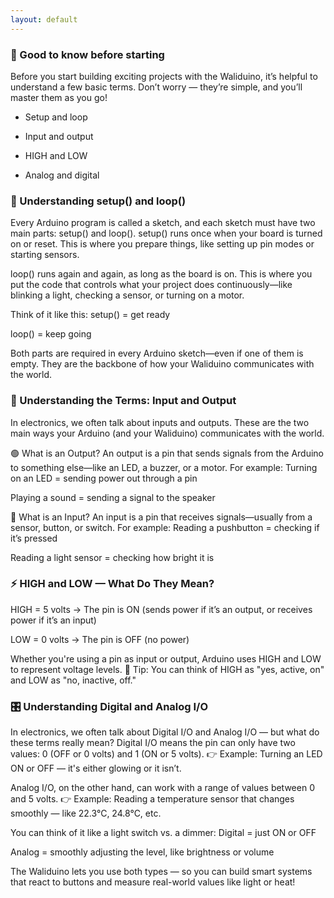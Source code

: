 ```yaml
---
layout: default
---
```



### 📘 Good to know before starting

Before you start building exciting projects with the Waliduino, it’s helpful to understand a few basic terms. Don’t worry — they’re simple, and you’ll master them as you go!

- Setup and loop

- Input and output

- HIGH and LOW

- Analog and digital


### 🔁 Understanding setup() and loop()

Every Arduino program is called a sketch, and each sketch must have two main parts: setup() and loop().
setup() runs once when your board is turned on or reset. This is where you prepare things, like setting up pin modes or starting sensors.


loop() runs again and again, as long as the board is on. This is where you put the code that controls what your project does continuously—like blinking a light, checking a sensor, or turning on a motor.


Think of it like this:
setup() = get ready


loop() = keep going


Both parts are required in every Arduino sketch—even if one of them is empty. They are the backbone of how your Waliduino communicates with the world.

### 🔌 Understanding the Terms: Input and Output
In electronics, we often talk about inputs and outputs. These are the two main ways your Arduino (and your Waliduino) communicates with the world.

🟢 What is an Output?
An output is a pin that sends signals from the Arduino to something else—like an LED, a buzzer, or a motor.
For example:
Turning on an LED = sending power out through a pin


Playing a sound = sending a signal to the speaker

🔵 What is an Input?
An input is a pin that receives signals—usually from a sensor, button, or switch.
For example:
Reading a pushbutton = checking if it’s pressed


Reading a light sensor = checking how bright it is


### ⚡ HIGH and LOW — What Do They Mean?
HIGH = 5 volts
 → The pin is ON (sends power if it’s an output, or receives power if it’s an input)


LOW = 0 volts
 → The pin is OFF (no power)


Whether you're using a pin as input or output, Arduino uses HIGH and LOW to represent voltage levels.
🧠 Tip: You can think of HIGH as "yes, active, on" and LOW as "no, inactive, off."

### 🎛️ Understanding Digital and Analog I/O
In electronics, we often talk about Digital I/O and Analog I/O — but what do these terms really mean?
Digital I/O means the pin can only have two values:
 0 (OFF or 0 volts) and 1 (ON or 5 volts).
 👉 Example: Turning an LED ON or OFF — it's either glowing or it isn’t.


Analog I/O, on the other hand, can work with a range of values between 0 and 5 volts.
 👉 Example: Reading a temperature sensor that changes smoothly — like 22.3°C, 24.8°C, etc.


You can think of it like a light switch vs. a dimmer:
Digital = just ON or OFF


Analog = smoothly adjusting the level, like brightness or volume


The Waliduino lets you use both types — so you can build smart systems that react to buttons and measure real-world values like light or heat!





